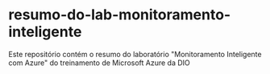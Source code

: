 # resumo-do-lab-monitoramento-inteligente
Este repositório contém o resumo do laboratório "Monitoramento Inteligente com Azure" do treinamento de Microsoft Azure da DIO
